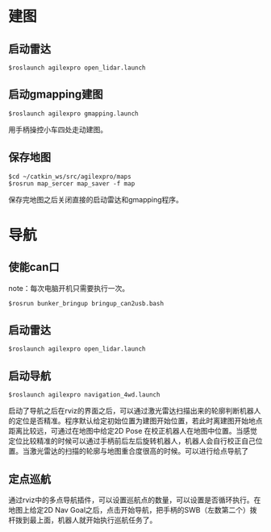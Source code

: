 # 建图
## 启动雷达
```
$roslaunch agilexpro open_lidar.launch
```
## 启动gmapping建图
```
$roslaunch agilexpro gmapping.launch
```
用手柄操控小车四处走动建图。

## 保存地图
```
$cd ~/catkin_ws/src/agilexpro/maps
$rosrun map_sercer map_saver -f map
```
保存完地图之后关闭直接的启动雷达和gmapping程序。
# 导航
## 使能can口
note：每次电脑开机只需要执行一次。 
```
$rosrun bunker_bringup bringup_can2usb.bash
```

## 启动雷达
```
$roslaunch agilexpro open_lidar.launch
```
## 启动导航
```
$roslaunch agilexpro navigation_4wd.launch
```

启动了导航之后在rviz的界面之后，可以通过激光雷达扫描出来的轮廓判断机器人的定位是否精准。程序默认给定初始位置为建图开始位置，若此时离建图开始地点距离比较远，可通过在地图中给定2D Pose 在校正机器人在地图中位置。当感觉定位比较精准的时候可以通过手柄前后左后旋转机器人，机器人会自行校正自己位置。当激光雷达的扫描的轮廓与地图重合度很高的时候。可以进行给点导航了

## 定点巡航
通过rviz中的多点导航插件，可以设置巡航点的数量，可以设置是否循环执行。在地图上给定2D Nav Goal之后，点击开始导航，把手柄的SWB（左数第二个）拨杆拨到最上面，机器人就开始执行巡航任务了。